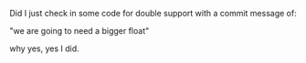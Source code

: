 Did I just check in some code for double support with a commit message of:

"we are going to need a bigger float"

why yes, yes I did.